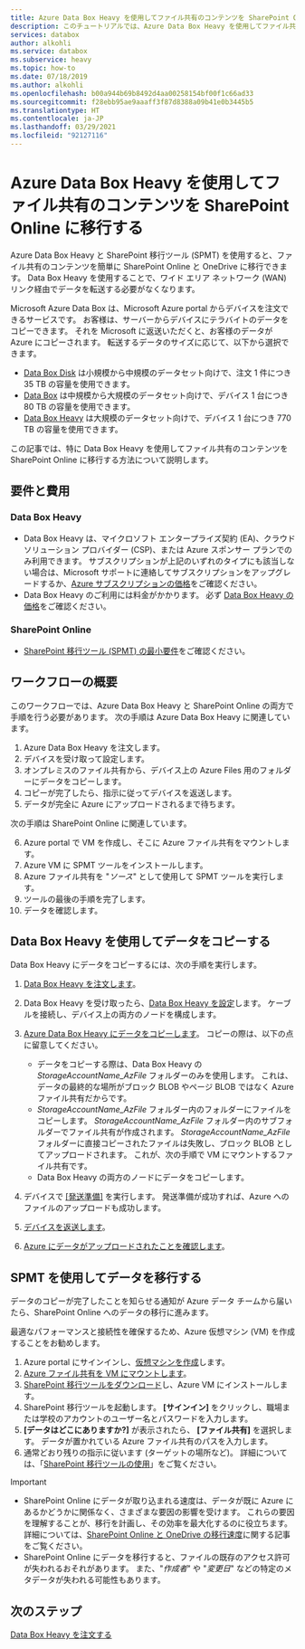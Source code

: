 ```yaml
---
title: Azure Data Box Heavy を使用してファイル共有のコンテンツを SharePoint Online に移動する
description: このチュートリアルでは、Azure Data Box Heavy を使用してファイル共有のコンテンツを Share Point Online に移行する方法について説明します
services: databox
author: alkohli
ms.service: databox
ms.subservice: heavy
ms.topic: how-to
ms.date: 07/18/2019
ms.author: alkohli
ms.openlocfilehash: b00a944b69b8492d4aa00258154bf00f1c66ad33
ms.sourcegitcommit: f28ebb95ae9aaaff3f87d8388a09b41e0b3445b5
ms.translationtype: HT
ms.contentlocale: ja-JP
ms.lasthandoff: 03/29/2021
ms.locfileid: "92127116"
---
```

# <a name="use-the-azure-data-box-heavy-to-migrate-your-file-share-content-to-sharepoint-online"></a>Azure Data Box Heavy を使用してファイル共有のコンテンツを SharePoint Online に移行する

Azure Data Box Heavy と SharePoint 移行ツール (SPMT) を使用すると、ファイル共有のコンテンツを簡単に SharePoint Online と OneDrive に移行できます。 Data Box Heavy を使用することで、ワイド エリア ネットワーク (WAN) リンク経由でデータを転送する必要がなくなります。

Microsoft Azure Data Box は、Microsoft Azure portal からデバイスを注文できるサービスです。 お客様は、サーバーからデバイスにテラバイトのデータをコピーできます。 それを Microsoft に返送いただくと、お客様のデータが Azure にコピーされます。 転送するデータのサイズに応じて、以下から選択できます。

- [Data Box Disk](./data-box-disk-overview.md) は小規模から中規模のデータセット向けで、注文 1 件につき 35 TB の容量を使用できます。
- [Data Box](./data-box-overview.md) は中規模から大規模のデータセット向けで、デバイス 1 台につき 80 TB の容量を使用できます。
- [Data Box Heavy](./data-box-heavy-overview.md) は大規模のデータセット向けで、デバイス 1 台につき 770 TB の容量を使用できます。

この記事では、特に Data Box Heavy を使用してファイル共有のコンテンツを SharePoint Online に移行する方法について説明します。

## <a name="requirements-and-costs"></a>要件と費用

### <a name="for-data-box-heavy"></a>Data Box Heavy

- Data Box Heavy は、マイクロソフト エンタープライズ契約 (EA)、クラウド ソリューション プロバイダー (CSP)、または Azure スポンサー プランでのみ利用できます。 サブスクリプションが上記のいずれのタイプにも該当しない場合は、Microsoft サポートに連絡してサブスクリプションをアップグレードするか、[Azure サブスクリプションの価格](https://azure.microsoft.com/pricing/)をご確認ください。
- Data Box Heavy のご利用には料金がかかります。 必ず [Data Box Heavy の価格](https://azure.microsoft.com/pricing/details/databox/heavy/)をご確認ください。


### <a name="for-sharepoint-online"></a>SharePoint Online

- [SharePoint 移行ツール (SPMT) の最小要件](/sharepointmigration/how-to-use-the-sharepoint-migration-tool)をご確認ください。

## <a name="workflow-overview"></a>ワークフローの概要

このワークフローでは、Azure Data Box Heavy と SharePoint Online の両方で手順を行う必要があります。
次の手順は Azure Data Box Heavy に関連しています。

1. Azure Data Box Heavy を注文します。
2. デバイスを受け取って設定します。
3. オンプレミスのファイル共有から、デバイス上の Azure Files 用のフォルダーにデータをコピーします。
4. コピーが完了したら、指示に従ってデバイスを返送します。
5. データが完全に Azure にアップロードされるまで待ちます。

次の手順は SharePoint Online に関連しています。

6. Azure portal で VM を作成し、そこに Azure ファイル共有をマウントします。
7. Azure VM に SPMT ツールをインストールします。
8. Azure ファイル共有を "*ソース*" として使用して SPMT ツールを実行します。
9. ツールの最後の手順を完了します。
10. データを確認します。

## <a name="use-data-box-heavy-to-copy-data"></a>Data Box Heavy を使用してデータをコピーする

Data Box Heavy にデータをコピーするには、次の手順を実行します。

1. [Data Box Heavy を注文します](data-box-heavy-deploy-ordered.md)。
2. Data Box Heavy を受け取ったら、[Data Box Heavy を設定](data-box-heavy-deploy-set-up.md)します。 ケーブルを接続し、デバイス上の両方のノードを構成します。
3. [Azure Data Box Heavy にデータをコピーします](data-box-heavy-deploy-copy-data.md)。 コピーの際は、以下の点に留意してください。

    - データをコピーする際は、Data Box Heavy の *StorageAccountName_AzFile* フォルダーのみを使用します。 これは、データの最終的な場所がブロック BLOB やページ BLOB ではなく Azure ファイル共有だからです。
    - *StorageAccountName_AzFile* フォルダー内のフォルダーにファイルをコピーします。 *StorageAccountName_AzFile* フォルダー内のサブフォルダーでファイル共有が作成されます。 *StorageAccountName_AzFile* フォルダーに直接コピーされたファイルは失敗し、ブロック BLOB としてアップロードされます。 これが、次の手順で VM にマウントするファイル共有です。
    - Data Box Heavy の両方のノードにデータをコピーします。
3. デバイスで [[発送準備]](data-box-heavy-deploy-picked-up.md#prepare-to-ship) を実行します。 発送準備が成功すれば、Azure へのファイルのアップロードも成功します。
4. [デバイスを返送します](data-box-heavy-deploy-picked-up.md#ship-data-box-heavy-back)。
5. [Azure にデータがアップロードされたことを確認します](data-box-heavy-deploy-picked-up.md#verify-data-upload-to-azure)。

## <a name="use-spmt-to-migrate-data"></a>SPMT を使用してデータを移行する

データのコピーが完了したことを知らせる通知が Azure データ チームから届いたら、SharePoint Online へのデータの移行に進みます。

最適なパフォーマンスと接続性を確保するため、Azure 仮想マシン (VM) を作成することをお勧めします。

1. Azure portal にサインインし、[仮想マシンを作成](../virtual-machines/windows/quick-create-portal.md)します。
2. [Azure ファイル共有を VM にマウントします](../storage/files/storage-how-to-use-files-windows.md#mount-the-azure-file-share-with-file-explorer)。
3. [SharePoint 移行ツールをダウンロード](https://spmtreleasescus.blob.core.windows.net/install/default.htm)し、Azure VM にインストールします。
4. SharePoint 移行ツールを起動します。 **[サインイン]** をクリックし、職場または学校のアカウントのユーザー名とパスワードを入力します。
5. **[データはどこにありますか?]** が表示されたら、 **[ファイル共有]** を選択します。 データが置かれている Azure ファイル共有のパスを入力します。
6. 通常どおり残りの指示に従います (ターゲットの場所など)。 詳細については、「[SharePoint 移行ツールの使用](/sharepointmigration/how-to-use-the-sharepoint-migration-tool)」をご覧ください。

> [!IMPORTANT]
> - SharePoint Online にデータが取り込まれる速度は、データが既に Azure にあるかどうかに関係なく、さまざまな要因の影響を受けます。 これらの要因を理解することが、移行を計画し、その効率を最大化するのに役立ちます。  詳細については、[SharePoint Online と OneDrive の移行速度](/sharepointmigration/sharepoint-online-and-onedrive-migration-speed)に関する記事をご覧ください。
> - SharePoint Online にデータを移行すると、ファイルの既存のアクセス許可が失われるおそれがあります。 また、"*作成者*" や "*変更日*" などの特定のメタデータが失われる可能性もあります。

## <a name="next-steps"></a>次のステップ

[Data Box Heavy を注文する](./data-box-heavy-deploy-ordered.md)